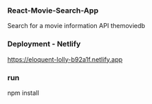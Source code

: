 ### React-Movie-Search-App
Search for a movie information API themoviedb

### Deployment - Netlify
https://eloquent-lolly-b92a1f.netlify.app

### run
npm install

